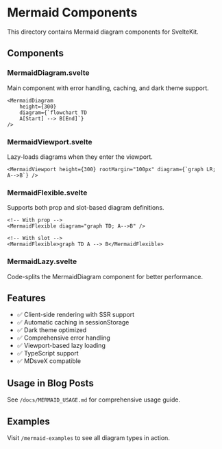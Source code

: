 # Mermaid Components

This directory contains Mermaid diagram components for SvelteKit.

## Components

### MermaidDiagram.svelte

Main component with error handling, caching, and dark theme support.

```svelte
<MermaidDiagram
	height={300}
	diagram={`flowchart TD
    A[Start] --> B[End]`}
/>
```

### MermaidViewport.svelte

Lazy-loads diagrams when they enter the viewport.

```svelte
<MermaidViewport height={300} rootMargin="100px" diagram={`graph LR; A-->B`} />
```

### MermaidFlexible.svelte

Supports both prop and slot-based diagram definitions.

```svelte
<!-- With prop -->
<MermaidFlexible diagram="graph TD; A-->B" />

<!-- With slot -->
<MermaidFlexible>graph TD A --> B</MermaidFlexible>
```

### MermaidLazy.svelte

Code-splits the MermaidDiagram component for better performance.

## Features

- ✅ Client-side rendering with SSR support
- ✅ Automatic caching in sessionStorage
- ✅ Dark theme optimized
- ✅ Comprehensive error handling
- ✅ Viewport-based lazy loading
- ✅ TypeScript support
- ✅ MDsveX compatible

## Usage in Blog Posts

See `/docs/MERMAID_USAGE.md` for comprehensive usage guide.

## Examples

Visit `/mermaid-examples` to see all diagram types in action.
